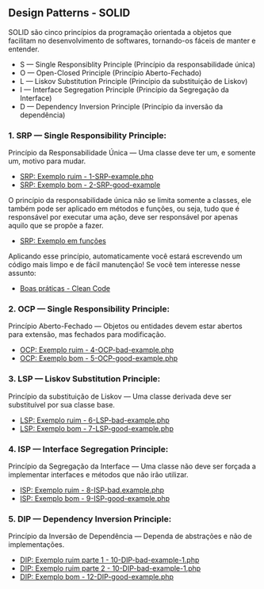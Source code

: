 ## Design Patterns - SOLID

SOLID são cinco princípios da programação orientada a objetos que facilitam no desenvolvimento de softwares, tornando-os fáceis de manter e entender.

<ul>
    <li> S — Single Responsiblity Principle (Princípio da responsabilidade única)</li>
    <li> O — Open-Closed Principle (Princípio Aberto-Fechado)</li>
    <li> L — Liskov Substitution Principle (Princípio da substituição de Liskov)</li>
    <li> I — Interface Segregation Principle (Princípio da Segregação da Interface)</li>
    <li> D — Dependency Inversion Principle (Princípio da inversão da dependência)</li>
</ul>
           
### 1. SRP — Single Responsibility Principle:
Princípio da Responsabilidade Única — Uma classe deve ter um, e somente um, motivo para mudar.

- [SRP: Exemplo ruim - 1-SRP-example.php](01-SRP-bad-example-god-class.php)
- [SRP: Exemplo bom - 2-SRP-good-example](02-SRP-good-example.php)

O princípio da responsabilidade única não se limita somente a classes, ele também pode ser aplicado em métodos e funções, ou seja, tudo que é responsável por executar uma ação, deve ser responsável por apenas aquilo que se propõe a fazer.

- [SRP: Exemplo em funções](03-SRP-function-example.php)

Aplicando esse princípio, automaticamente você estará escrevendo um código mais limpo e de fácil manutenção! Se você tem interesse nesse assunto:

- [Boas práticas - Clean Code](0.1-Clean-code.md)

### 2. OCP — Single Responsibility Principle:

Princípio Aberto-Fechado — Objetos ou entidades devem estar abertos para extensão, mas fechados para modificação.

- [OCP: Exemplo ruim - 4-OCP-bad-example.php](04-OCP-bad-example.php)
- [OCP: Exemplo bom - 5-OCP-good-example.php](05-OCP-good-example.php)

### 3. LSP — Liskov Substitution Principle:

Princípio da substituição de Liskov — Uma classe derivada deve ser substituível por sua classe base.

- [LSP: Exemplo ruim - 6-LSP-bad-example.php](06-LSP-bad-example.php)
- [LSP: Exemplo bom - 7-LSP-good-example.php](07-LSP-good-example.php)

### 4. ISP — Interface Segregation Principle:

Princípio da Segregação da Interface — Uma classe não deve ser forçada a implementar interfaces e métodos que não irão utilizar.

- [ISP: Exemplo ruim - 8-ISP-bad.example.php](08-ISP-bad.example.php)
- [ISP: Exemplo bom - 9-ISP-good-example.php](09-ISP-good-example.php)

### 5. DIP — Dependency Inversion Principle:

Princípio da Inversão de Dependência — Dependa de abstrações e não de implementações.

- [DIP: Exemplo ruim parte 1 - 10-DIP-bad-example-1.php](10-DIP-bad-example-1.php)
- [DIP: Exemplo ruim parte 2 - 10-DIP-bad-example-1.php](11-DIP-bad-example-2.php)
- [DIP: Exemplo bom - 12-DIP-good-example.php](12-DIP-good-example.php)
